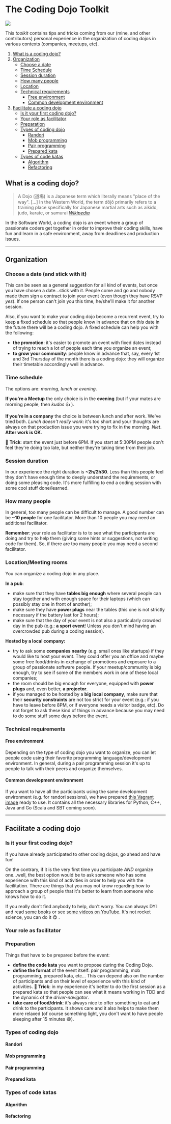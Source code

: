 # The Coding Dojo Toolkit
![](https://github.com/alebaffa/coding-dojo-toolkit/blob/master/img/Dojo.jpg)

This _toolkit_ contains tips and tricks coming from our (mine, and other contributors) personal experience in the organization of coding dojos in various contexts (companies, meetups, etc).

1. [What is a coding dojo?](#what-is-a-coding-dojo)
2. [Organization](#organization)
    - [Choose a date](#choose-a-date-and-stick-with-it)
    - [Time Schedule](#time-schedule)
    - [Session duration](#session-duration)
    - [How many people](#how-many-people)
    - [Location](#locationmeeting-rooms)
    - [Technical requirements](#technical-requirements)
        - [Free environment](#free-environment)
        - [Common development environment](#common-development-environment)
3. [Facilitate a coding dojo](#facilitate-a-coding-dojo)
    - [Is it your first coding dojo?](#is-it-your-first-coding-dojo)
    - [Your role as facilitator](#your-role-as-facilitator)
    - [Preparation](#preparation)
    - [Types of coding dojo](#types-of-coding-dojo)
        - [Randori](#randori)
        - [Mob programming](#mob-programming)
        - [Pair programming](#pair-programming)
        - [Prepared kata](#prepared-kata)
    - [Types of code katas](#types-of-code-katas)
        - [Algorithm](#algorithm)
        - [Refactoring](#refactoring)

## What is a coding dojo?
> A Dojo (道場) is a Japanese term which literally means "place of the way". [...] In the Western World, the term dōjō primarily refers to a training place specifically for Japanese martial arts such as aikido, judo, karate, or samurai [_Wikipedia_](https://en.wikipedia.org/wiki/Dojo)

In the Software World, a coding dojo is an event where a group of passionate coders get together in order to improve their coding skills, have fun and learn in a safe environment, away from deadlines and production issues.

***

## Organization
### Choose a date (and stick with it)
This can be seen as a general suggestion for all kind of events, but once you have chosen a date...stick with it. People come and go and nobody made them sign a contract to join your event (even though they have RSVP _yes_). If one person can't join you this time, he/she'll make it for another session.  

Also, if you want to make your coding dojo become a recurrent event, try to keep a fixed schedule so that people know in advance that on _this_ date in the future there will be a coding dojo. A fixed schedule can help you with the following:

* **the promotion**: it's easier to promote an event with fixed dates instead of trying to reach a lot of people each time you organize an event;
* **to grow your community**: people know in advance that, say, every 1st and 3rd Thursday of the month there is a coding dojo: they will organize their timetable accordingly well in advance.

### Time schedule
The options are: _morning_, _lunch_ or _evening_.

**If you're a Meetup** the only choice is in the **evening** (but if your mates are morning people, then _kudos_ :+1: ).

**If you're in a company** the choice is between lunch and after work. We've tried both. _Lunch doesn't really work_: it's too short and your thoughts are always on that production issue you were trying to fix in the morning. _Niet_. **After work is OK**.

:8ball: **Trick**: start the event just before 6PM. If you start at 5:30PM people don't feel they're doing too late, but neither they're taking time from their job.
### Session duration
In our experience the right duration is **~2h/2h30**. Less than this people feel they don't have enough time to deeply understand the requirements, or doing some pleasing code. It's more fulfilling to end a coding session with some cool stuff done/learned.
### How many people
In general, too many people can be difficult to manage. A good number can be **~10 people** for one facilitator. More than 10 people you may need an additional facilitator.

**Remember**: your role as facilitator is to to see what the participants are doing and try to help them (giving some hints or suggestions, not writing code for them). So, if there are too many people you may need a second facilitator.
### Location/Meeting rooms
You can organize a coding dojo in any place.

**In a pub**:
* make sure that they have **tables big enough** where several people can stay together and with enough space for their laptops (which can possibly stay one in front of another);
* make sure they have **power plugs** near the tables (this one is not strictly necessary if the battery last for 2 hours);
* make sure that the day of your event is not also a particularly crowded day in the pub (e.g.: **a sport event**! Unless you don't mind having an overcrowded pub during a coding session).

**Hosted by a local company:**
* try to ask some **companies nearby** (e.g. small ones like startups) if they would like to host your event. They could offer you an office and maybe some free food/drinks in exchange of promotions and exposure to a group of passionate software people. If your meetup/community is big enough, try to see if some of the members work in one of these local companies;
* the room should be big enough for everyone, equipped with **power plugs** and, even better, **a projector**.
* if you managed to be hosted by a **big local company**, make sure that their **security constraints** are not too strict for your event (e.g.: if you have to leave before 8PM, or if everyone needs a visitor badge, etc). Do not forget to ask these kind of things in advance because you may need to do some stuff some days before the event.

### Technical requirements
#### Free environment
Depending on the type of coding dojo you want to organize, you can let people code using their favorite programming language/development environment. In general, during a pair programming session it's up to people to talk with their peers and organize themselves.
#### Common development environment
If you want to have all the participants using the same development environment (e.g. for randori sessions), we have prepared [this Vagrant image](https://github.com/alebaffa/coding-dojo-toolkit/wiki/Linux-development-environment-in-Vagrant) ready to use. It contains all the necessary libraries for Python, C++, Java and Go (Scala and SBT coming soon).

***

## Facilitate a coding dojo
### Is it your first coding dojo?
If you have already participated to other coding dojos, go ahead and have fun!

On the contrary, if it is the very first time you participate _AND_ organize one...well, the best option would be to ask someone who has some experience with this kind of activities in order to help you with the facilitation. There are things that you may not know regarding how to approach a group of people that it's better to learn from someone who knows how to do it.

If you really don't find anybody to help, don't worry. You can always DYI and read [some books](https://leanpub.com/codingdojohandbook) or see [some videos on YouTube](https://www.youtube.com/watch?v=gav9fLVkZQc). It's not rocket science, you can do it :yum: .
### Your role as facilitator
### Preparation
Things that have to be prepared before the event:
* **define the code kata** you want to propose during the Coding Dojo.
* **define the format** of the event itself: pair programming, mob programming, prepared kata, etc... This can depend also on the number of participants and on their level of experience with this kind of activities.
:8ball: **Trick**: in my experience it's better to do the first session as a prepared kata so that people can see what it means working in TDD and the dynamic of the _driver-navigator_.
* **take care of food/drink**: it's always nice to offer something to eat and drink to the participants. It shows care and it also helps to make them more relaxed (of course something light, you don't want to have people sleeping after 15 minutes :smile:).

### Types of coding dojo
#### Randori
#### Mob programming
#### Pair programming
#### Prepared kata
### Types of code katas
#### Algorithm
#### Refactoring
